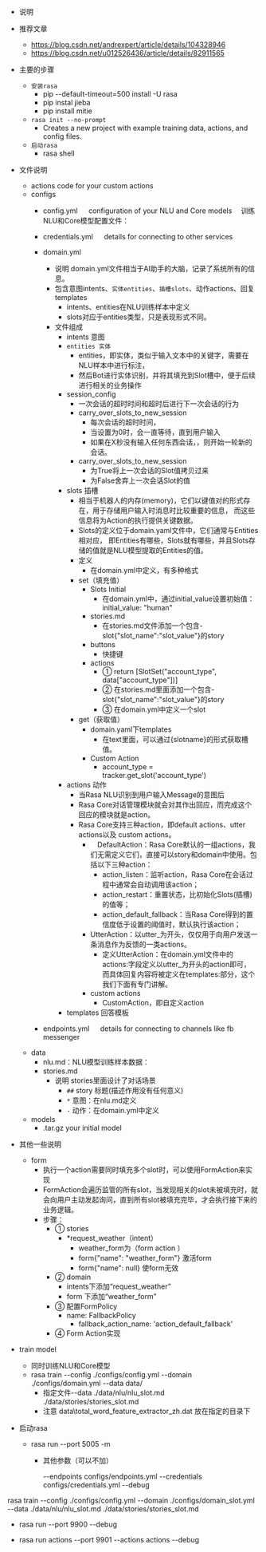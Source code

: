 - 说明
- 推荐文章 
    - https://blog.csdn.net/andrexpert/article/details/104328946
    - https://blog.csdn.net/u012526436/article/details/82911565
- 主要的步骤
    - `安装rasa`
         - pip --default-timeout=500 install -U rasa
         - pip instal jieba 
         - pip install mitie
    - `rasa init --no-prompt` 
        - Creates a new project with example training data, actions, and config files.
    - `启动rasa`
        - rasa shell    

- 文件说明
    - actions code for your custom actions
    - configs
        - config.yml  &emsp;  configuration of your NLU and Core models  训练NLU和Core模型配置文件：
        - credentials.yml &emsp; details for connecting to other services
        - domain.yml 
            - 说明 domain.yml文件相当于AI助手的大脑，记录了系统所有的信息。
            -  包含意图intents、`实体entities`、`插槽slots`、动作actions、回复templates
                - intents、entities在NLU训练样本中定义
                - slots对应于entities类型，只是表现形式不同。
            - 文件组成
                - intents	意图
                - `entities	实体`
                    - entities，即实体，类似于输入文本中的关键字，需要在NLU样本中进行标注，
                    - 然后Bot进行实体识别，并将其填充到Slot槽中，便于后续进行相关的业务操作
                - session_config 
                    - 一次会话的超时时间和超时后进行下一次会话的行为
                    - carry_over_slots_to_new_session
                        - 每次会话的超时时间，
                        - 当设置为0时，会一直等待，直到用户输入
                        - 如果在X秒没有输入任何东西会话，，则开始一轮新的会话。
                    - carry_over_slots_to_new_session
                       - 为True将上一次会话的Slot值拷贝过来
                       - 为False舍弃上一次会话Slot的值
                - slots 插槽
                    - 相当于机器人的内存(memory)，它们以键值对的形式存在，用于存储用户输入时消息时比较重要的信息，
                    而这些信息将为Action的执行提供关键数据。
                    - Slots的定义位于domain.yaml文件中，它们通常与Entities相对应，
                    即Entities有哪些，Slots就有哪些，并且Slots存储的值就是NLU模型提取的Entities的值。
                    - 定义
                        - 在domain.yml中定义，有多种格式
                    - set（填充值）
                        - Slots Initial
                            - 在domain.yml中，通过initial_value设置初始值：initial_value: "human"
                        - stories.md
                            - 在stories.md文件添加一个包含-slot{"slot_name":"slot_value"}的story
                        - buttons
                            - 快捷键
                        - actions
                            - ① return [SlotSet("account_type", data["account_type"])]
                            - ② 在stories.md里面添加一个包含-slot{"slot_name":"slot_value"}的story
                            - ③ 在domain.yml中定义一个slot
                    - get（获取值）
                        - domain.yaml下templates
                            - 在text里面，可以通过{slotname}的形式获取槽值。
                        - Custom Action
                            - account_type = tracker.get_slot('account_type')
               - actions 动作
                    - 当Rasa NLU识别到用户输入Message的意图后
                    - Rasa Core对话管理模块就会对其作出回应，而完成这个回应的模块就是action。
                    - Rasa Core支持三种action，即default actions、utter actions以及 custom actions。
                        -  DefaultAction：Rasa Core默认的一组actions，我们无需定义它们，直接可以story和domain中使用。包括以下三种action：
                            - action_listen：监听action，Rasa Core在会话过程中通常会自动调用该action；
                            - action_restart：重置状态，比初始化Slots(插槽)的值等；
                            - action_default_fallback：当Rasa Core得到的置信度低于设置的阈值时，默认执行该action；
                        -   UtterAction：以utter_为开头，仅仅用于向用户发送一条消息作为反馈的一类actions。
                            - 定义UtterAction：在domain.yml文件中的actions:字段定义以utter_为开头的action即可，
                            而具体回复内容将被定义在templates:部分，这个我们下面有专门讲解。
                        -   custom actions
                            -   CustomAction，即自定义action
                - templates	回答模板

        - endpoints.yml &emsp; details for connecting to channels like fb messenger
    - data
        - nlu.md：NLU模型训练样本数据：
        - stories.md
            - 说明 stories里面设计了对话场景 
               -  `##`	story 标题(描述作用没有任何意义)
               - `*` 意图：在nlu.md定义
               - `-` 动作：在domain.yml中定义
    - models
        - <timestamp>.tar.gz	your initial model
- 其他一些说明
    - form
        - 执行一个action需要同时填充多个slot时，可以使用FormAction来实现
        - FormAction会遍历监管的所有slot，当发现相关的slot未被填充时，就会向用户主动发起询问，直到所有slot被填充完毕，才会执行接下来的业务逻辑。
        - 步骤：
            - ① stories
                - *request_weather（intent）
                    - weather_form为（form action ）
                    - form{"name": "weather_form"}  激活form
                    - form{"name": null}  使form无效
            - ② domain
                - intents下添加“request_weather”
                - form 下添加“weather_form”
            - ③ 配置FormPolicy
                - name: FallbackPolicy
                    - fallback_action_name: 'action_default_fallback'
            - ④ Form Action实现
- train model
    - 同时训练NLU和Core模型
    - rasa train --config ./configs/config.yml --domain ./configs/domain.yml --data data/
        - 指定文件--data ./data/nlu/nlu_slot.md  ./data/stories/stories_slot.md
        - 注意 data\total_word_feature_extractor_zh.dat 放在指定的目录下

- 启动rasa
    -  rasa run --port 5005  -m     
        - 其他参数（可以不加）
                
            --endpoints configs/endpoints.yml 
            --credentials configs/credentials.yml --debug

 rasa train --config ./configs/config.yml --domain ./configs/domain_slot.yml --data ./data/nlu/nlu_slot.md  ./data/stories/stories_slot.md
- rasa run --port 9900 --debug

- rasa run actions --port 9901 --actions actions --debug 



 